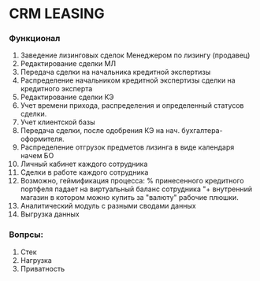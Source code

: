 # CRM LEASING

### **Функционал**

1. Заведение лизинговых сделок Менеджером по лизингу (продавец)
2. Редактирование сделки МЛ
3. Передача сделки на начальника кредитной экспертизы
4. Распределение начальником кредитной экспертизы сделки на кредитного эксперта
5. Редактирование сделки КЭ
6. Учет времени прихода, распределения и определенный статусов сделки.
7. Учет клиентской базы
8. Передача сделки, после одобрения КЭ на нач. бухгалтера-оформителя.
9. Распределение отгрузок предметов лизинга в виде календаря начем БО
10. Личный кабинет каждого сотрудника
11. Сделки в работе каждого сотрудника
12. Возможно, геймификация процесса: % принесенного кредитного портфеля падает на виртуальный баланс сотрудника 
	"+ внутренний магазин в котором можно купить за "валюту" рабочие плюшки.
13. Аналитический модуль с разными сводами данных
14. Выгрузка данных


### **Вопрсы:**
1. Стек
2. Нагрузка
3. Приватность
